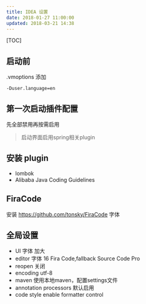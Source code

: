 ```yaml
---
title: IDEA 设置
date: 2018-01-27 11:00:00
updated: 2018-03-21 14:38
---
```

[TOC]
## 启动前
.vmoptions 添加
```
-Duser.language=en
```

## 第一次启动插件配置
先全部禁用再按需启用
> 启动界面启用spring相关plugin

## 安装 plugin
- lombok
- Alibaba Java Coding Guidelines

## FiraCode
安装 https://github.com/tonsky/FiraCode 字体

## 全局设置
- UI 字体 加大
- editor 字体 16 Fira Code,fallback Source Code Pro
- reopen 关闭
- encoding utf-8
- maven 使用本地maven，配置settings文件
- annotation processors 默认启用
- code style enable formatter control